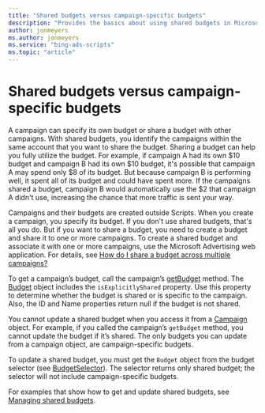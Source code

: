```yaml
---
title: "Shared budgets versus campaign-specific budgets"
description: "Provides the basics about using shared budgets in Microsoft Advertising Scripts."
author: jonmeyers
ms.author: jonmeyers
ms.service: "bing-ads-scripts"
ms.topic: "article"
---
```



# Shared budgets versus campaign-specific budgets

A campaign can specify its own budget or share a budget with other campaigns. With shared budgets, you identify the campaigns within the same account that you want to share the budget. Sharing a budget can help you fully utilize the budget. For example, if campaign A had its own $10 budget and campaign B had its own $10 budget, it's possible that campaign A may spend only $8 of its budget. But because campaign B is performing well, it spent all of its budget and could have spent more. If the campaigns shared a budget, campaign B would automatically use the $2 that campaign A didn't use, increasing the chance that more traffic is sent your way.

Campaigns and their budgets are created outside Scripts. When you create a campaign, you specify its budget. If you don't use shared budgets, that's all you do. But if you want to share a budget, you need to create a budget and share it to one or more campaigns. To create a shared budget and associate it with one or more campaigns, use the Microsoft Advertising web application. For details, see [How do I share a budget across multiple campaigns?](https://help.ads.microsoft.com/#apex/3/en/56814/1)

To get a campaign’s budget, call the campaign’s [getBudget](../reference/Campaign.md#getbudget) method. The [Budget](../reference/Budget.md) object includes the `isExplicitlyShared` property. Use this property to determine whether the budget is shared or is specific to the campaign. Also, the ID and Name properties return null if the budget is not shared.

You cannot update a shared budget when you access it from a [Campaign](../reference/Campaign.md) object. For example, if you called the campaign’s `getBudget` method, you cannot update the budget if it’s shared. The only budgets you can update from a campaign object, are campaign-specific budgets.

To update a shared budget, you must get the `Budget` object from the budget selector (see [BudgetSelector](../reference/BudgetSelector.md)). The selector returns only shared budget; the selector will not include campaign-specific budgets.

For examples that show how to get and update shared budgets, see [Managing shared budgets](../examples/budgets.md).
